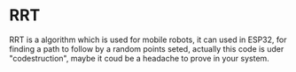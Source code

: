 # RRT
RRT is a algorithm which is used for mobile robots, it can used in ESP32, for finding a path to follow by a random points seted, actually this code is uder "codestruction", maybe it coud be a headache to prove in your system.
